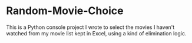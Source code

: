# Random-Movie-Choice
This is a Python console project I wrote to select the movies I haven't watched from my movie list kept in Excel, using a kind of elimination logic.
